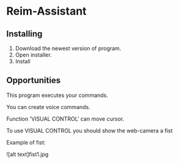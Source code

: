 # Reim-Assistant

## Installing

1. Download the newest version of program.
2. Open installer.
3. Install

## Opportunities

This program executes your commands.

You can create voice commands.

Function 'VISUAL CONTROL' can move cursor.

To use VISUAL CONTROL you should show the web-camera a fist

Example of fist:

![alt text]fist1.jpg
